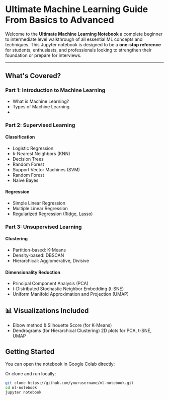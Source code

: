 #  Ultimate Machine Learning Guide From Basics to Advanced

Welcome to the **Ultimate Machine Learning Notebook** a complete beginner to intermediate level walkthrough of all essential ML concepts and techniques. This Jupyter notebook is designed to be a **one-stop reference** for students, enthusiasts, and professionals looking to strengthen their foundation or prepare for interviews.

---

##  What's Covered?

###  Part 1: Introduction to Machine Learning
- What is Machine Learning?
- Types of Machine Learning
-

###  Part 2: Supervised Learning
####  Classification
- Logistic Regression
- k-Nearest Neighbors (KNN)
- Decision Trees
- Random Forest
- Support Vector Machines (SVM)
- Random Forest
- Naive Bayes

####  Regression
- Simple Linear Regression
- Multiple Linear Regression
- Regularized Regression (Ridge, Lasso)



###  Part 3: Unsupervised Learning
####  Clustering
- Partition-based: K-Means
- Density-based: DBSCAN
- Hierarchical: Agglomerative, Divisive

####  Dimensionality Reduction
- Principal Component Analysis (PCA)
- t-Distributed Stochastic Neighbor Embedding (t-SNE)
- Uniform Manifold Approximation and Projection (UMAP)



## 📊 Visualizations Included
- Elbow method & Silhouette Score (for K-Means)
- Dendrograms (for Hierarchical Clustering)
 2D plots for PCA, t-SNE, UMAP


##  Getting Started

You can open the notebook in Google Colab directly:


Or clone and run locally:
```bash
git clone https://github.com/yourusername/ml-notebook.git
cd ml-notebook
jupyter notebook

